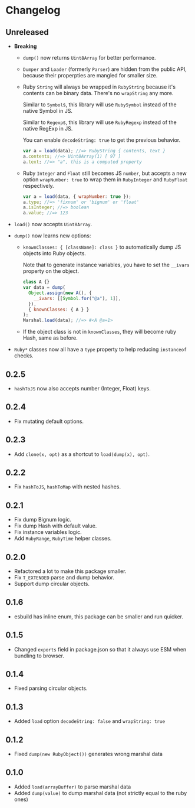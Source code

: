 # Changelog

## Unreleased

- **Breaking**

  - `dump()` now returns `Uint8Array` for better performance.
  - `Dumper` and `Loader` (formerly `Parser`) are hidden from the public API,
    because their properpties are mangled for smaller size.
  - Ruby `String` will always be wrapped in `RubyString` because it's contents
    can be binary data. There's no `wrapString` any more.

    Similar to `Symbol`s, this library will use `RubySymbol` instead of the native Symbol in JS.

    Similar to `Regexp`s, this library will use `RubyRegexp` instead of the native RegExp in JS.

    You can enable `decodeString: true` to get the previous behavior.

    ```js
    var a = load(data); //=> RubyString { contents, text }
    a.contents; //=> Uint8Array(1) [ 97 ]
    a.text; //=> "a", this is a computed property
    ```

  - Ruby `Integer` and `Float` still becomes JS `number`, but accepts a new option
    `wrapNumber: true` to wrap them in `RubyInteger` and `RubyFloat` respectively.

    ```js
    var a = load(data, { wrapNumber: true });
    a.type; //=> 'fixnum' or 'bignum' or 'float'
    a.isInteger; //=> boolean
    a.value; //=> 123
    ```

- `load()` now accepts `Uint8Array`.
- `dump()` now learns new options:

  - `knownClasses: { [className]: class }` to automatically dump JS objects into Ruby objects.

    Note that to generate instance variables, you have to set the `__ivars` property on the object.

    ```js
    class A {}
    var data = dump(
      Object.assign(new A(), {
        __ivars: [[Symbol.for("@a"), 1]],
      }),
      { knownClasses: { A } }
    );
    Marshal.load(data); //=> #<A @a=1>
    ```

  - If the object class is not in `knownClasses`, they will become ruby Hash, same as before.

- `Ruby*` classes now all have a `type` property to help reducing `instanceof` checks.

## 0.2.5

- `hashToJS` now also accepts number (Integer, Float) keys.

## 0.2.4

- Fix mutating default options.

## 0.2.3

- Add `clone(x, opt)` as a shortcut to `load(dump(x), opt)`.

## 0.2.2

- Fix `hashToJS`, `hashToMap` with nested hashes.

## 0.2.1

- Fix dump Bignum logic.
- Fix dump Hash with default value.
- Fix instance variables logic.
- Add `RubyRange`, `RubyTime` helper classes.

## 0.2.0

- Refactored a lot to make this package smaller.
- Fix `T_EXTENDED` parse and dump behavior.
- Support dump circular objects.

## 0.1.6

- esbuild has inline enum, this package can be smaller and run quicker.

## 0.1.5

- Changed `exports` field in package.json so that it always use ESM when bundling to browser.

## 0.1.4

- Fixed parsing circular objects.

## 0.1.3

- Added `load` option `decodeString: false` and `wrapString: true`

## 0.1.2

- Fixed `dump(new RubyObject())` generates wrong marshal data

## 0.1.0

- Added `load(arrayBuffer)` to parse marshal data
- Added `dump(value)` to dump marshal data (not strictly equal to the ruby ones)
